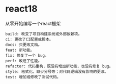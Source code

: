 # react18

从零开始编写一个react框架

```
build: 改变了项目构建系统或外部依赖项。
ci: 更改了CI配置或脚本。
docs: 只更改文档。
feat: 新功能。
fix: 修复了一个 bug。
perf: 改进了性能。
refactor: 代码重构，既没有增加新功能，也没有修复 bug。
style: 格式化、缺少分号等；对代码逻辑没有影响的更改。
test: 增加或修改了测试代码。

```
